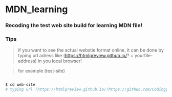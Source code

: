 # MDN_learning

### Recoding the test web site build for learning MDN file!

### Tips
> if you want to see the actual webstie format online, it can be done by typing url adress like (https://htmlpreview.github.io/? + yourfile-address) in you local browser!

> for example (test-site)

```bash

$ cd web-site
# typing url (https://htmlpreview.github.io/?https://github.com/Codingyyao/MDN_learning/test-site/index.html) in you browser!

```


